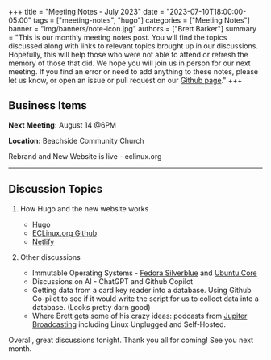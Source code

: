 +++
title = "Meeting Notes - July 2023"
date = "2023-07-10T18:00:00-05:00"
tags = ["meeting-notes", "hugo"]
categories = ["Meeting Notes"]
banner = "img/banners/note-icon.jpg"
authors = ["Brett Barker"]
summary = "This is our monthly meeting notes post. You will find the topics discussed along with links to relevant topics brought up in our discussions. Hopefully, this will help those who were not able to attend or refresh the memory of those that did. We hope you will join us in person for our next meeting. If you find an error or need to add anything to these notes, please let us know, or open an issue or pull request on our [Github page](https://github.com/brettrbarker/eclinux.org)."
+++
## Business Items
**Next Meeting:** August 14 @6PM

**Location:** Beachside Community Church


Rebrand and New Website is live - eclinux.org

* * *
## Discussion Topics
1. How Hugo and the new website works
   * [Hugo](https://gohugo.io/)
   * [ECLinux.org Github](https://github.com/brettrbarker/eclinux.org)
   * [Netlify](https://www.netlify.com/)

2. Other discussions
	* Immutable Operating Systems - [Fedora Silverblue](https://fedoraproject.org/silverblue/) and [Ubuntu Core](https://ubuntu.com/core)
	* Discussions on AI - ChatGPT and Github Copilot
	* Getting data from a card key reader into a database. Using Github Co-pilot to see if it would write the script for us to collect data into a database. (Looks pretty darn good)
	* Where Brett gets some of his crazy ideas: podcasts from [Jupiter Broadcasting](https://www.jupiterbroadcasting.com/) including Linux Unplugged and Self-Hosted. 

Overall, great discussions tonight. Thank you all for coming! See you next month.




